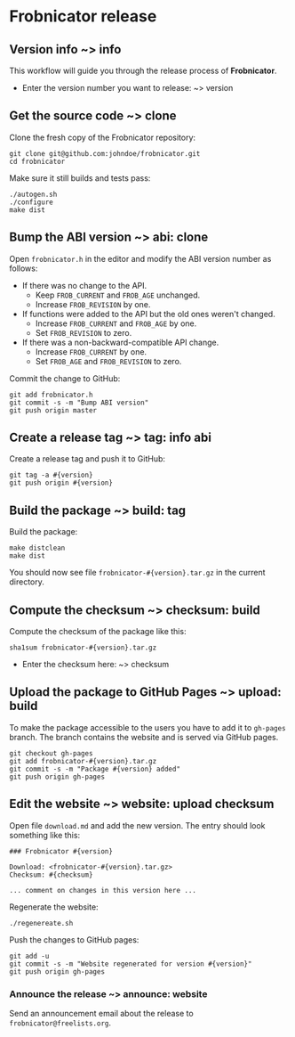 # Frobnicator release

## Version info ~> info

This workflow will guide you through the release process of **Frobnicator**.

* Enter the version number you want to release: ~> version

## Get the source code ~> clone

Clone the fresh copy of the Frobnicator repository:

```
git clone git@github.com:johndoe/frobnicator.git
cd frobnicator
```

Make sure it still builds and tests pass:

```
./autogen.sh
./configure
make dist
```

## Bump the ABI version ~> abi: clone

Open `frobnicator.h` in the editor and modify the ABI version number as follows:

* If there was no change to the API.
  * Keep `FROB_CURRENT` and `FROB_AGE` unchanged.
  * Increase `FROB_REVISION` by one.
* If functions were added to the API but the old ones weren't changed.
  * Increase `FROB_CURRENT` and `FROB_AGE` by one.
  * Set `FROB_REVISION` to zero.
* If there was a non-backward-compatible API change.
  * Increase `FROB_CURRENT` by one.
  * Set `FROB_AGE` and `FROB_REVISION` to zero.

Commit the change to GitHub:

```
git add frobnicator.h
git commit -s -m "Bump ABI version"
git push origin master
```

## Create a release tag ~> tag: info abi

Create a release tag and push it to GitHub:

```
git tag -a #{version}
git push origin #{version}
```

## Build the package ~> build: tag

Build the package:

```
make distclean
make dist
```

You should now see file `frobnicator-#{version}.tar.gz` in the current
directory.

## Compute the checksum ~> checksum: build

Compute the checksum of the package like this:

```
sha1sum frobnicator-#{version}.tar.gz
```

* Enter the checksum here: ~> checksum

## Upload the package to GitHub Pages ~> upload: build

To make the package accessible to the users you have to add it to `gh-pages`
branch. The branch contains the website and is served via GitHub pages.

```
git checkout gh-pages
git add frobnicator-#{version}.tar.gz
git commit -s -m "Package #{version} added"
git push origin gh-pages
```

## Edit the website ~> website: upload checksum

Open file `download.md` and add the new version. The entry should look something
like this:

```
### Frobnicator #{version}

Download: <frobnicator-#{version}.tar.gz>
Checksum: #{checksum}

... comment on changes in this version here ...
```

Regenerate the website:

```
./regenereate.sh
```

Push the changes to GitHub pages:

```
git add -u
git commit -s -m "Website regenerated for version #{version}"
git push origin gh-pages
```

### Announce the release ~> announce: website

Send an announcement email about the release to `frobnicator@freelists.org`.

